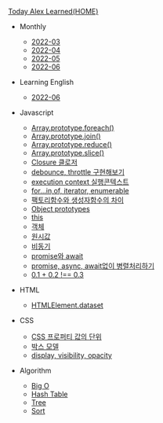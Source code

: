 [Today Alex Learned(HOME)](/)
* Monthly
  * [2022-03](monthly/2022/2022-03.md)
  * [2022-04](monthly/2022/2022-04.md)
  * [2022-05](monthly/2022/2022-05.md)
  * [2022-06](monthly/2022/2022-06.md)

* Learning English
  * [2022-06](learning-english/eng-2022-06.md)


* Javascript
  * [Array.prototype.foreach()](javascript/array/foreach.md)
  * [Array.prototype.join()](javascript/array/join.md)
  * [Array.prototype.reduce()](javascript/array/reduce.md)
  * [Array.prototype.slice()](javascript/array/slice.md)
  * [Closure 클로저](javascript/closure.md)
  * [debounce, throttle 구현해보기](javascript/debounce.md)
  * [execution context 실행콘텍스트](javascript/실행컨텍스트.md)
  * [for...in,of, iterator, enumerable](javascript/for-in-of.md)
  * [팩토리함수와 생성자함수의 차이](javascript/factoryandconstructor.md)
  * [Object prototypes](javascript/objectprototypes.md)
  * [this](javascript/this.md)
  * [객체](javascript/object.md)
  * [원시값](javascript/원시값.md)
  * [비동기](javascript/asynchronous1.md)
  * [promise와 await](javascript/promise-async.md)
  <!-- * [비동기2](javascript/asynchronous2.md) -->
  * [promise, async, await없이 병렬처리하기](javascript/parallel.md)
  * [0.1 + 0.2 !== 0.3](javascript/floatpoint.md)

* HTML
  * [HTMLElement.dataset](html/dataset.md)


* CSS
  * [CSS 프로퍼티 값의 단위](css/property-unit.md)
  * [박스 모델](css/box-model.md)
  * [display, visibility, opacity](css/display.md)

* Algorithm 
  * [Big O](algorithm/bigo.md)
  * [Hash Table](algorithm/hashtable.md)
  * [Tree](algorithm/tree.md)
  * [Sort](algorithm/sort.md)

<!-- * 번역
  * [Create a Next.js and MDX blog](translate/createblog.md) -->
